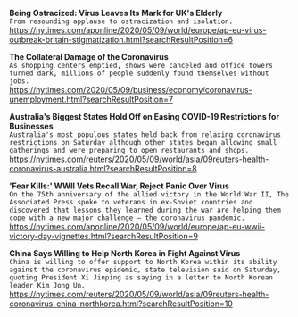 **Being Ostracized: Virus Leaves Its Mark for UK's Elderly**\
`From resounding applause to ostracization and isolation. `\
https://nytimes.com/aponline/2020/05/09/world/europe/ap-eu-virus-outbreak-britain-stigmatization.html?searchResultPosition=6

**The Collateral Damage of the Coronavirus**\
`As shopping centers emptied, shows were canceled and office towers turned dark, millions of people suddenly found themselves without jobs.`\
https://nytimes.com/2020/05/09/business/economy/coronavirus-unemployment.html?searchResultPosition=7

**Australia's Biggest States Hold Off on Easing COVID-19 Restrictions for Businesses**\
`Australia's most populous states held back from relaxing coronavirus restrictions on Saturday although other states began allowing small gatherings and were preparing to open restaurants and shops.`\
https://nytimes.com/reuters/2020/05/09/world/asia/09reuters-health-coronavirus-australia.html?searchResultPosition=8

**'Fear Kills:' WWII Vets Recall War, Reject Panic Over Virus**\
`On the 75th anniversary of the allied victory in the World War II, The Associated Press spoke to veterans in ex-Soviet countries and discovered that lessons they learned during the war are helping them cope with a new major challenge — the coronavirus pandemic.`\
https://nytimes.com/aponline/2020/05/09/world/europe/ap-eu-wwii-victory-day-vignettes.html?searchResultPosition=9

**China Says Willing to Help North Korea in Fight Against Virus**\
`China is willing to offer support to North Korea within its ability against the coronavirus epidemic, state television said on Saturday, quoting President Xi Jinping as saying in a letter to North Korean leader Kim Jong Un.`\
https://nytimes.com/reuters/2020/05/09/world/asia/09reuters-health-coronavirus-china-northkorea.html?searchResultPosition=10

